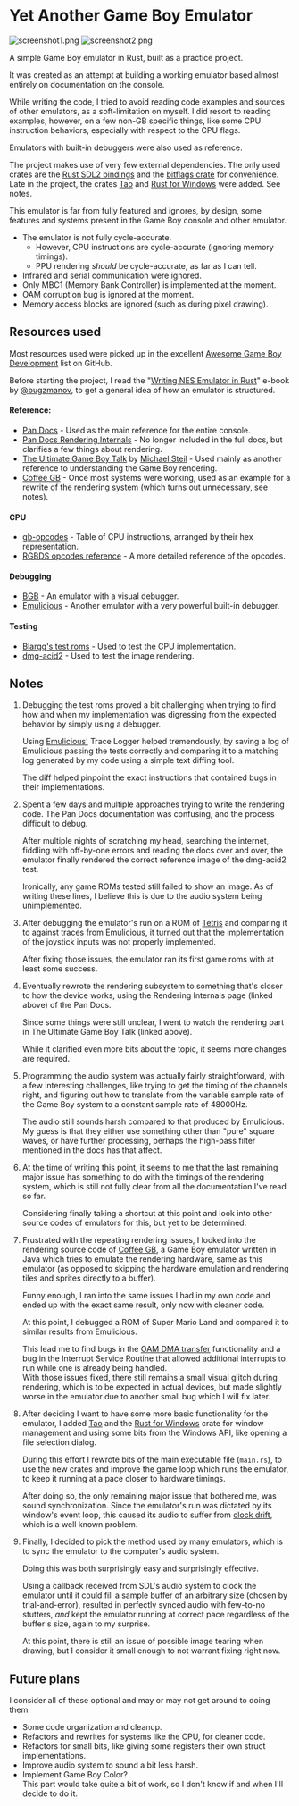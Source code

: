 ﻿# Yet Another Game Boy Emulator

![screenshot1.png](.github%2Fscreenshot1.png)
![screenshot2.png](.github%2Fscreenshot2.png)

A simple Game Boy emulator in Rust, built as a practice project.

It was created as an attempt at building a working emulator based almost entirely on documentation on the console.

While writing the code, I tried to avoid reading code examples and sources of other emulators, as a soft-limitation on myself. 
I did resort to reading examples, however, on a few non-GB specific things, like some CPU instruction behaviors, especially with respect to the CPU flags.

Emulators with built-in debuggers were also used as reference.

The project makes use of very few external dependencies. The only used crates are the [Rust SDL2 bindings](https://github.com/Rust-SDL2/rust-sdl2) 
and the [bitflags crate](https://docs.rs/bitflags/latest/bitflags/) for convenience.  
Late in the project, the crates [Tao](https://github.com/tauri-apps/tao) and [Rust for Windows](https://github.com/microsoft/windows-rs) were added. See notes.

This emulator is far from fully featured and ignores, by design, some features and systems present in the Game Boy console
and other emulator.

- The emulator is not fully cycle-accurate.
  - However, CPU instructions are cycle-accurate (ignoring memory timings).
  - PPU rendering _should_ be cycle-accurate, as far as I can tell.
- Infrared and serial communication were ignored.
- Only MBC1 (Memory Bank Controller) is implemented at the moment.
- OAM corruption bug is ignored at the moment.
- Memory access blocks are ignored (such as during pixel drawing).

## Resources used

Most resources used were picked up in the excellent [Awesome Game Boy Development](https://github.com/gbdev/awesome-gbdev) list on GitHub.

Before starting the project, I read the "[Writing NES Emulator in Rust](https://bugzmanov.github.io/nes_ebook/)" e-book 
by [@bugzmanov](https://github.com/bugzmanov/), to get a general idea of how an emulator is structured.

#### Reference:
- [Pan Docs](https://gbdev.github.io/pandocs/) - Used as the main reference for the entire console.
- [Pan Docs Rendering Internals](https://github.com/gbdev/pandocs/blob/bbdc0ef79ba46dcc8183ad788b651ae25b52091d/src/Rendering_Internals.md) - No longer included in the full docs, but clarifies a few things about rendering.
- [The Ultimate Game Boy Talk](https://media.ccc.de/v/33c3-8029-the_ultimate_game_boy_talk) by [Michael Steil](https://github.com/mist64) - Used mainly as another reference to understanding the Game Boy rendering.
- [Coffee GB](https://github.com/trekawek/coffee-gb) - Once most systems were working, used as an example for a rewrite of the rendering system (which turns out unnecessary, see notes).

#### CPU
- [gb-opcodes](https://gbdev.github.io/gb-opcodes/optables/) - Table of CPU instructions, arranged by their hex representation.
- [RGBDS opcodes reference](https://rgbds.gbdev.io/docs/gbz80.7) - A more detailed reference of the opcodes.

#### Debugging
- [BGB](https://bgb.bircd.org/) - An emulator with a visual debugger.
- [Emulicious](https://emulicious.net/) - Another emulator with a very powerful built-in debugger.

#### Testing
- [Blargg's test roms](http://gbdev.gg8.se/files/roms/blargg-gb-tests/) - Used to test the CPU implementation.
- [dmg-acid2](https://github.com/mattcurrie/dmg-acid2) - Used to test the image rendering.

## Notes

1. Debugging the test roms proved a bit challenging when trying to find how and when my implementation was digressing
   from the expected behavior by simply using a debugger.

   Using [Emulicious'](https://emulicious.net/) Trace Logger helped tremendously, by saving a log of Emulicious 
   passing the tests correctly and comparing it to a matching log generated by my code using a simple text diffing tool.
   
   The diff helped pinpoint the exact instructions that contained bugs in their implementations.
2. Spent a few days and multiple approaches trying to write the rendering code. The Pan Docs documentation was confusing,
   and the process difficult to debug.
   
   After multiple nights of scratching my head, searching the internet, fiddling with off-by-one errors and reading the 
   docs over and over, the emulator finally rendered the correct reference image of the dmg-acid2 test.
   
   Ironically, any game ROMs tested still failed to show an image. As of writing these lines, I believe this is due to
   the audio system being unimplemented.
3. After debugging the emulator's run on a ROM of [Tetris](https://en.wikipedia.org/wiki/Tetris_(Game_Boy_video_game)) 
   and comparing it to against traces from Emulicious, it turned out that the implementation of the joystick inputs was
   not properly implemented.  
   
   After fixing those issues, the emulator ran its first game roms with at least some success.
4. Eventually rewrote the rendering subsystem to something that's closer to how the device works, 
   using the Rendering Internals page (linked above) of the Pan Docs. 
   
   Since some things were still unclear, I went to watch the rendering part in The Ultimate Game Boy Talk (linked above).
   
   While it clarified even more bits about the topic, it seems more changes are required.
5. Programming the audio system was actually fairly straightforward, with a few interesting challenges, like trying to
   get the timing of the channels right, and figuring out how to translate from the variable sample rate of the Game Boy 
   system to a constant sample rate of 48000Hz.
   
   The audio still sounds harsh compared to that produced by Emulicious. My guess is that they either use something 
   other than "pure" square waves, or have further processing, perhaps the high-pass filter mentioned in the docs has 
   that affect.
6. At the time of writing this point, it seems to me that the last remaining major issue has something to do with the 
   timings of the rendering system, which is still not fully clear from all the documentation I've read so far.
   
   Considering finally taking a shortcut at this point and look into other source codes of emulators for this, but 
   yet to be determined.
7. Frustrated with the repeating rendering issues, I looked into the rendering source code of [Coffee GB](https://github.com/trekawek/coffee-gb),
   a Game Boy emulator written in Java which tries to emulate the rendering hardware, 
   same as this emulator (as opposed to skipping the hardware emulation and rendering tiles and sprites directly to a buffer).
   
   Funny enough, I ran into the same issues I had in my own code and ended up with the exact same result, only now with 
   cleaner code.
   
   At this point, I debugged a ROM of Super Mario Land and compared it to similar results from Emulicious.

   This lead me to find bugs in the [OAM DMA transfer](https://gbdev.io/pandocs/OAM_DMA_Transfer.html) functionality and
   a bug in the Interrupt Service Routine that allowed additional interrupts to run while one is already being handled.  
   With those issues fixed, there still remains a small visual glitch during rendering, which is to be expected 
   in actual devices, but made slightly worse in the emulator due to another small bug which I will fix later.
8. After deciding I want to have some more basic functionality for the emulator, 
   I added [Tao](https://github.com/tauri-apps/tao) and the [Rust for Windows](https://github.com/microsoft/windows-rs) 
   crate for window management and using some bits from the Windows API, like opening a file selection dialog.
   
   During this effort I rewrote bits of the main executable file (`main.rs`), to use the new crates and improve the game
   loop which runs the emulator, to keep it running at a pace closer to hardware timings.
   
   After doing so, the only remaining major issue that bothered me, was sound synchronization. Since the emulator's run 
   was dictated by its window's event loop, this caused its audio to suffer from [clock drift](https://en.wikipedia.org/wiki/Clock_drift),
   which is a well known problem.
9. Finally, I decided to pick the method used by many emulators, which is to sync the emulator to the computer's audio
   system.
   
   Doing this was both surprisingly easy and surprisingly effective.
   
   Using a callback received from SDL's audio system to clock the emulator until it could fill a sample buffer 
   of an arbitrary size (chosen by trial-and-error), resulted in perfectly synced audio with few-to-no stutters,
   _and_ kept the emulator running at correct pace regardless of the buffer's size, again to my surprise.
   
   At this point, there is still an issue of possible image tearing when drawing, but I consider it small enough to not
   warrant fixing right now.

## Future plans

I consider all of these optional and may or may not get around to doing them.

- Some code organization and cleanup.
- Refactors and rewrites for systems like the CPU, for cleaner code.
- Refactors for small bits, like giving some registers their own struct implementations.
- Improve audio system to sound a bit less harsh.
- Implement Game Boy Color?   
  This part would take quite a bit of work, so I don't know if and when I'll decide to do it.
